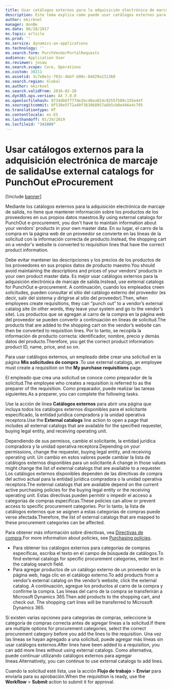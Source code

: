```yaml
---
title: Usar catálogos externos para la adquisición electrónica de marcaje de salida
description: Este tema explica cómo puede usar catálogos externos para crear y enviar solicitudes.
author: mkirknel
manager: AnnBe
ms.date: 06/20/2017
ms.topic: article
ms.prod: ''
ms.service: dynamics-ax-applications
ms.technology: ''
ms.search.form: PurchVendorPortalRequests
audience: Application User
ms.reviewer: josaw
ms.search.scope: Core, Operations
ms.custom: 30211
ms.assetid: 3c7e0e1c-703c-4bbf-b90c-84d29a131360
ms.search.region: Global
ms.author: mkirknel
ms.search.validFrom: 2016-02-28
ms.dyn365.ops.version: AX 7.0.0
ms.openlocfilehash: 0734db6f777de2bcd6ea024c9255f589c155e44f
ms.sourcegitcommit: 0f530e5f72a40f383868957a6b5cb0e446e4c795
ms.translationtype: HT
ms.contentlocale: es-ES
ms.lasthandoff: 01/29/2019
ms.locfileid: "342808"
---
```

# <a name="use-external-catalogs-for-punchout-eprocurement"></a><span data-ttu-id="b3d3e-103">Usar catálogos externos para la adquisición electrónica de marcaje de salida</span><span class="sxs-lookup"><span data-stu-id="b3d3e-103">Use external catalogs for PunchOut eProcurement</span></span>

[!include [banner](../includes/banner.md)]

<span data-ttu-id="b3d3e-104">Mediante los catálogos externos para la adquisición electrónica de marcaje de salida, no tiene que mantener información sobre los productos de los proveedores en sus propios datos maestros.</span><span class="sxs-lookup"><span data-stu-id="b3d3e-104">By using external catalogs for PunchOut e-procurement, you don't have to maintain information about your vendors' products in your own master data.</span></span> <span data-ttu-id="b3d3e-105">En su lugar, el carro de la compra en la página web de un proveedor se convierte en las líneas de la solicitud con la información correcta de producto.</span><span class="sxs-lookup"><span data-stu-id="b3d3e-105">Instead, the shopping cart on a vendor's website is converted to requisition lines that have the correct product information.</span></span> 

<span data-ttu-id="b3d3e-106">Debe evitar mantener las descripciones y los precios de los productos de los proveedores en sus propios datos de producto maestro.</span><span class="sxs-lookup"><span data-stu-id="b3d3e-106">You should avoid maintaining the descriptions and prices of your vendors’ products in your own product master data.</span></span> <span data-ttu-id="b3d3e-107">Es mejor usar catálogos externos para la adquisición electrónica de marcaje de salida.</span><span class="sxs-lookup"><span data-stu-id="b3d3e-107">Instead, use external catalogs for PunchOut e-procurement.</span></span> <span data-ttu-id="b3d3e-108">A continuación, cuando los empleados creen solicitudes, pueden consultar el sitio del catálogo externo del proveedor (es decir, salir del sistema y dirigirse al sitio del proveedor).</span><span class="sxs-lookup"><span data-stu-id="b3d3e-108">Then, when employees create requisitions, they can “punch out” to a vendor’s external catalog site (in other words, they leave your system and go to the vendor’s site).</span></span> <span data-ttu-id="b3d3e-109">Los productos que se agregan al carro de la compra en la página web del proveedor se pueden convertir a continuación en líneas de solicitud.</span><span class="sxs-lookup"><span data-stu-id="b3d3e-109">The products that are added to the shopping cart on the vendor’s website can then be converted to requisition lines.</span></span> <span data-ttu-id="b3d3e-110">Por lo tanto, se recopila la información de producto correcta: identificador, nombre, precio y demás datos del producto.</span><span class="sxs-lookup"><span data-stu-id="b3d3e-110">Therefore, you get the correct product information: product ID, name, price, and so on.</span></span>

<span data-ttu-id="b3d3e-111">Para usar catálogos externos, un empleado debe crear una solicitud en la página **Mis solicitudes de compra** .</span><span class="sxs-lookup"><span data-stu-id="b3d3e-111">To use external catalogs, an employee must create a requisition on the **My purchase requisitions** page.</span></span>

<span data-ttu-id="b3d3e-112">El empleado que crea una solicitud se conoce como preparador de la solicitud.</span><span class="sxs-lookup"><span data-stu-id="b3d3e-112">The employee who creates a requisition is referred to as the preparer of the requisition.</span></span> <span data-ttu-id="b3d3e-113">Como preparador, puede realizar las tareas siguientes.</span><span class="sxs-lookup"><span data-stu-id="b3d3e-113">As a preparer, you can complete the following tasks.</span></span>

<span data-ttu-id="b3d3e-114">Use la acción de línea **Catálogos externos** para abrir una página que incluya todos los catálogos externos disponibles para el solicitante especificado, la entidad jurídica compradora y la unidad operativa receptora.</span><span class="sxs-lookup"><span data-stu-id="b3d3e-114">Use the **External catalogs** line action to open a page that includes all external catalogs that are available for the specified requester, buying legal entity, and receiving operating unit.</span></span>

<span data-ttu-id="b3d3e-115">Dependiendo de sus permisos, cambie el solicitante, la entidad jurídica compradora y la unidad operativa receptora.</span><span class="sxs-lookup"><span data-stu-id="b3d3e-115">Depending on your permissions, change the requester, buying legal entity, and receiving operating unit.</span></span> <span data-ttu-id="b3d3e-116">Un cambio en estos valores puede cambiar la lista de catálogos externos disponibles para un solicitante.</span><span class="sxs-lookup"><span data-stu-id="b3d3e-116">A change in those values might change the list of external catalogs that are available to a requester.</span></span> <span data-ttu-id="b3d3e-117">Los catálogos externos disponibles dependen de las directivas de compra del activo actual para la entidad jurídica compradora o la unidad operativa receptora.</span><span class="sxs-lookup"><span data-stu-id="b3d3e-117">The external catalogs that are available depend on the current active purchasing policies for the buying legal entity or the receiving operating unit.</span></span> <span data-ttu-id="b3d3e-118">Estas directivas pueden permitir o impedir el acceso a categorías de compras específicas.</span><span class="sxs-lookup"><span data-stu-id="b3d3e-118">These policies can allow or prevent access to specific procurement categories.</span></span> <span data-ttu-id="b3d3e-119">Por lo tanto, la lista de catálogos externos que se asignen a estas categorías de compras puede verse afectada.</span><span class="sxs-lookup"><span data-stu-id="b3d3e-119">Therefore, the list of external catalogs that are mapped to these procurement categories can be affected.</span></span>

<span data-ttu-id="b3d3e-120">Para obtener más información sobre directivas, vea [Directivas de compra](../procurement/purchase-policies.md).</span><span class="sxs-lookup"><span data-stu-id="b3d3e-120">For more information about policies, see [Purchasing policies](../procurement/purchase-policies.md).</span></span>

- <span data-ttu-id="b3d3e-121">Para obtener los catálogos externos para categorías de compras específicas, escriba el texto en el campo de búsqueda de catálogos.</span><span class="sxs-lookup"><span data-stu-id="b3d3e-121">To find external catalogs for specific procurement categories, enter text in the catalog search field.</span></span>
- <span data-ttu-id="b3d3e-122">Para agregar productos de un catálogo externo de un proveedor en la página web, haga clic en el catálogo externo.</span><span class="sxs-lookup"><span data-stu-id="b3d3e-122">To add products from a vendor’s external catalog on the vendor’s website, click the external catalog.</span></span> <span data-ttu-id="b3d3e-123">A continuación, agregue los productos al carro de la compra y confirme la compra. Las líneas del carro de la compra se transferirán a Microsoft Dynamics 365.</span><span class="sxs-lookup"><span data-stu-id="b3d3e-123">Then add products to the shopping cart, and check out. The shopping cart lines will be transferred to Microsoft Dynamics 365.</span></span>

<span data-ttu-id="b3d3e-124">Si existen varias opciones para categorías de compras, seleccione la categoría de compras correcta antes de agregar líneas a la solicitud.</span><span class="sxs-lookup"><span data-stu-id="b3d3e-124">If there are multiple options for procurement categories, select the correct procurement category before you add the lines to the requisition.</span></span>
<span data-ttu-id="b3d3e-125">Una vez las líneas se hayan agregado a una solicitud, puede agregar más líneas sin usar catálogos externos.</span><span class="sxs-lookup"><span data-stu-id="b3d3e-125">After lines have been added to a requisition, you can add more lines without using external catalogs.</span></span> <span data-ttu-id="b3d3e-126">Como alternativa, puede continuar utilizando catálogos externos para agregar líneas.</span><span class="sxs-lookup"><span data-stu-id="b3d3e-126">Alternatively, you can continue to use external catalogs to add lines.</span></span>

<span data-ttu-id="b3d3e-127">Cuando la solicitud esté lista, use la acción **Flujo de trabajo** > **Enviar** para enviarla para su aprobación.</span><span class="sxs-lookup"><span data-stu-id="b3d3e-127">When the requisition is ready, use the **Workflow** > **Submit** action to submit it for approval.</span></span>
